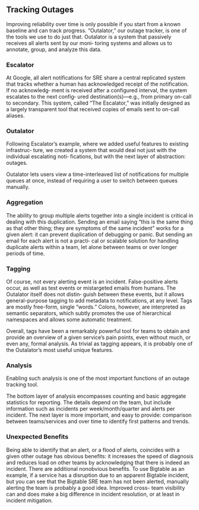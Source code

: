 ## Tracking Outages

Improving reliability over time is only possible if you start from a known baseline and can track progress. “Outalator,” our outage tracker, is one of the tools we use to do just that. Outalator is a system that passively receives all alerts sent by our moni‐ toring systems and allows us to annotate, group, and analyze this data.


### Escalator

At Google, all alert notifications for SRE share a central replicated system that tracks whether a human has acknowledged receipt of the notification. If no acknowledg‐ ment is received after a configured interval, the system escalates to the next config‐ ured destination(s)—e.g., from primary on-call to secondary. This system, called “The Escalator,” was initially designed as a largely transparent tool that received copies of emails sent to on-call aliases.


### Outalator

Following Escalator’s example, where we added useful features to existing infrastruc‐ ture, we created a system that would deal not just with the individual escalating noti‐ fications, but with the next layer of abstraction: outages.

Outalator lets users view a time-interleaved list of notifications for multiple queues at once, instead of requiring a user to switch between queues manually.


### Aggregation

The ability to group multiple alerts together into a single incident is critical in dealing with this duplication. Sending an email saying “this is the same thing as that other thing; they are symptoms of the same incident” works for a given alert: it can prevent duplication of debugging or panic. But sending an email for each alert is not a practi‐ cal or scalable solution for handling duplicate alerts within a team, let alone between teams or over longer periods of time.


### Tagging

Of course, not every alerting event is an incident. False-positive alerts occur, as well as test events or mistargeted emails from humans. The Outalator itself does not distin‐ guish between these events, but it allows general-purpose tagging to add metadata to notifications, at any level. Tags are mostly free-form, single “words.” Colons, however, are interpreted as semantic separators, which subtly promotes the use of hierarchical namespaces and allows some automatic treatment. 

Overall, tags have been a remarkably powerful tool for teams to obtain and provide an overview of a given service’s pain points, even without much, or even any, formal analysis. As trivial as tagging appears, it is probably one of the Outalator’s most useful unique features.


### Analysis

Enabling such analysis is one of the most important functions of an outage tracking tool.

The bottom layer of analysis encompasses counting and basic aggregate statistics for reporting. The details depend on the team, but include information such as incidents per week/month/quarter and alerts per incident. The next layer is more important, and easy to provide: comparison between teams/services and over time to identify first patterns and trends.

### Unexpected Benefits

Being able to identify that an alert, or a flood of alerts, coincides with a given other outage has obvious benefits: it increases the speed of diagnosis and reduces load on other teams by acknowledging that there is indeed an incident. There are additional nonobvious benefits. To use Bigtable as an example, if a service has a disruption due to an apparent Bigtable incident, but you can see that the Bigtable SRE team has not been alerted, manually alerting the team is probably a good idea. Improved cross- team visibility can and does make a big difference in incident resolution, or at least in incident mitigation.














